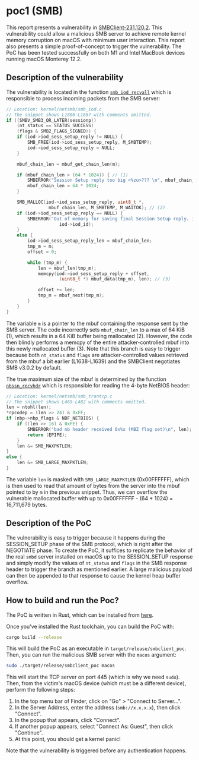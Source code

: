 # poc1 (SMB)

This report presents a vulnerability in [SMBClient-231.120.2][1]. This
vulnerability could allow a malicious SMB server to achieve remote kernel memory
corruption on macOS with minimum user interaction. This report also presents a
simple proof-of-concept to trigger the vulnerability. The PoC has been tested
successfully on both M1 and Intel MacBook devices running macOS Monterey 12.2.

## Description of the vulnerability

The vulnerability is located in the function [`smb_iod_recvall`][2] which is
responsible to process incoming packets from the SMB server:

```c
// Location: kernel/netsmb/smb_iod.c
// The snippet shows L1806-L1867 with comments omitted.
if ((SMBV_SMB3_OR_LATER(sessionp))
    (nt_status == STATUS_SUCCESS)
    (flags & SMB2_FLAGS_SIGNED)) {
    if (iod->iod_sess_setup_reply != NULL) {
        SMB_FREE(iod->iod_sess_setup_reply, M_SMBTEMP);
        iod->iod_sess_setup_reply = NULL;
    }

    mbuf_chain_len = mbuf_get_chain_len(m);

    if (mbuf_chain_len > (64 * 1024)) { // (1)
        SMBERROR("Session Setup reply too big <%zu>??? \n", mbuf_chain_len);
        mbuf_chain_len = 64 * 1024;
    }

    SMB_MALLOC(iod->iod_sess_setup_reply, uint8_t *,
                mbuf_chain_len, M_SMBTEMP, M_WAITOK); // (2)
    if (iod->iod_sess_setup_reply == NULL) {
        SMBERROR("Out of memory for saving final Session Setup reply. id: %d \n",
                    iod->iod_id);
    }
    else {
        iod->iod_sess_setup_reply_len = mbuf_chain_len;
        tmp_m = m;
        offset = 0;

        while (tmp_m) {
            len = mbuf_len(tmp_m);
            memcpy(iod->iod_sess_setup_reply + offset,
                    (uint8_t *) mbuf_data(tmp_m), len); // (3)

            offset += len;
            tmp_m = mbuf_next(tmp_m);
        }
    }
}
```

The variable `m` is a pointer to the mbuf containing the response sent by the
SMB server. The code incorrectly sets `mbuf_chain_len` to a max of 64 KiB (1),
which results in a 64 KiB buffer being mallocated (2). However, the code then
blindly performs a memcpy of the entire attacker-controlled mbuf into this newly
mallocated buffer (3). Note that this branch is easy to trigger because both
`nt_status` and `flags` are attacker-controlled values retrieved from the mbuf
a bit earlier (L1638-L1639) and the SMBClient negotiates SMB v3.0.2 by default.

The true maximum size of the mbuf is determined by the function
[`nbssn_recvhdr`][3] which is responsible for reading the 4-byte NetBIOS header:

```c
// Location: kernel/netsmb/smb_trantcp.c
// The snippet shows L469-L482 with comments omitted.
len = ntohl(len);
*rpcodep = (len >> 24) & 0xFF;
if (nbp->nbp_flags & NBF_NETBIOS) {
    if ((len >> 16) & 0xFE) {
        SMBERROR("bad nb header received 0x%x (MBZ flag set)\n", len);
        return (EPIPE);
    }
    len &= SMB_MAXPKTLEN;
}
else {
    len &= SMB_LARGE_MAXPKTLEN;
}
```

The variable `len` is masked with `SMB_LARGE_MAXPKTLEN` (0x00FFFFFF), which is
then used to read that amount of bytes from the server into the mbuf pointed to
by `m` in the previous snippet. Thus, we can overflow the vulnerable mallocated
buffer with up to 0x00FFFFFF - (64 * 1024) = 16,711,679 bytes.

## Description of the PoC

The vulnerability is easy to trigger because it happens during the SESSION_SETUP
phase of the SMB protocol, which is right after the NEGOTIATE phase. To create
the PoC, it suffices to replicate the behavior of the real `smbd` server
installed on macOS up to the SESSION_SETUP response and simply modify the values
of `nt_status` and `flags` in the SMB response header to trigger the branch as
mentioned earlier. A large malicious payload can then be appended to that
response to cause the kernel heap buffer overflow.

## How to build and run the Poc?

The PoC is written in Rust, which can be installed from [here][4].

Once you've installed the Rust toolchain, you can build the PoC with:

```sh
cargo build --release
```

This will build the PoC as an executable in `target/release/smbclient_poc`.
Then, you can run the malicious SMB server with the `macos` argument:

```sh
sudo ./target/release/smbclient_poc macos
```

This will start the TCP server on port 445 (which is why we need `sudo`). Then,
from the victim's macOS device (which must be a different device), perform the
following steps:

1. In the top menu bar of Finder, click on "Go" > "Connect to Server...".
2. In the Server Address, enter the address (`smb://x.x.x.x`), then click "Connect".
3. In the popup that appears, click "Connect".
4. If another popup appears, select "Connect As: Guest", then click "Continue".
5. At this point, you should get a kernel panic!

Note that the vulnerability is triggered before any authentication happens.

[1]: https://github.com/apple-oss-distributions/SMBClient/tree/SMBClient-231.120.2
[2]: https://github.com/apple-oss-distributions/SMBClient/blob/SMBClient-231.120.2/kernel/netsmb/smb_iod.c#L1806-L1867
[3]: https://github.com/apple-oss-distributions/SMBClient/blob/SMBClient-231.120.2/kernel/netsmb/smb_trantcp.c#L469-L482
[4]: https://www.rust-lang.org/tools/install
